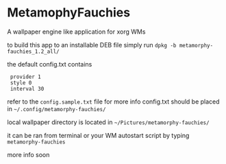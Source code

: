 # MetamophyFauchies
A wallpaper engine like application for xorg WMs

to build this app to an installable DEB file simply run `dpkg -b metamorphy-fauchies_1.2_all/`

the default config.txt contains
```
 provider 1
 style 0
 interval 30
```
refer to the `config.sample.txt` file for more info
config.txt should be placed in `~/.config/metamorphy-fauchies/`

local wallpaper directory is located in `~/Pictures/metamorphy-fauchies/`

it can be ran from terminal or your WM autostart script by typing `metamorphy-fauchies`

more info soon
